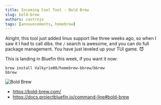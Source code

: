 ```yaml
---
title: Incoming Cool Tool - Bold Brew
slug: bold-brew
authors: castrojo
tags: [announcements, homebrew]
---
```


Alright, this tool just added linux support like three weeks ago, so when I saw it I had to call dibs. the `/` search is awesome, and you can do full package management. You have just leveled up your TUI game. 😈


This is landing in Bluefin this week, if you want it now:

```
brew install Valkyrie00/homebrew-bbrew/bbrew
bbrew
```

![Bold Brew](https://github.com/user-attachments/assets/3c4b7e3f-f449-4ebf-9451-d56bf740997d)

- https://bold-brew.com/
- https://docs.projectbluefin.io/command-line#bold-brew

